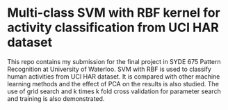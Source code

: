 # Multi-class SVM with RBF kernel for activity classification from UCI HAR dataset
This repo contains my submission for the final project in SYDE 675 Pattern Recognition at University of Waterloo. SVM with RBF is used to classify human activities from UCI HAR dataset. It is compared with other machine learning methods and the effect of PCA on the results is also studied.
The use of grid search and k times k fold cross validation for parameter search and training is also demonstrated.
